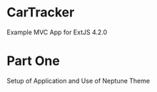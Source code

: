 CarTracker
==========

Example MVC App for ExtJS 4.2.0

Part One
========
Setup of Application and Use of Neptune Theme
